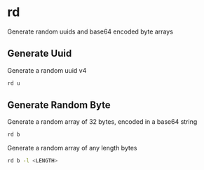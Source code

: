 # rd

Generate random uuids and base64 encoded byte arrays

## Generate Uuid

Generate a random uuid v4

```bash
rd u
```

## Generate Random Byte

Generate a random array of 32 bytes, encoded in a base64 string

```bash
rd b
```

Generate a random array of any length bytes

```bash
rd b -l <LENGTH>
```
